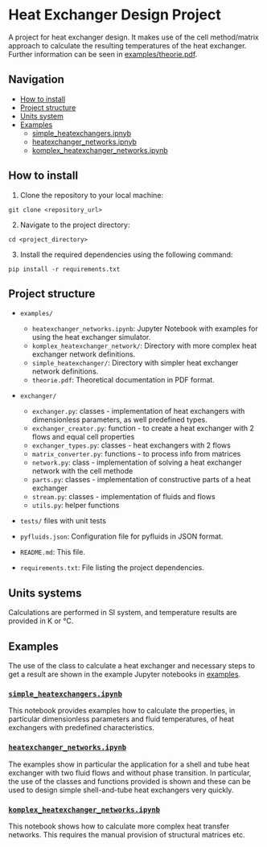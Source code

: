 # Heat Exchanger Design Project

A project for heat exchanger design. It makes use of the cell method/matrix approach to calculate the resulting temperatures of the heat exchanger. Further information can be seen in [examples/theorie.pdf](examples/theorie.pdf).


## Navigation

- [How to install](#how-to-install)
- [Project structure](#project-structure)
- [Units system](#units-systems)
- [Examples](#examples)
    - [simple_heatexchangers.ipnyb](#simple_heatexchangersipynb)
    - [heatexchanger_networks.ipnyb](#heatexchanger_networksipynb)
    - [komplex_heatexchanger_networks.ipynb](#komplex_heatexchanger_networksipynb)

## How to install

1. Clone the repository to your local machine:

```shell
git clone <repository_url>
```

2. Navigate to the project directory:

```shell
cd <project_directory>
```

3. Install the required dependencies using the following command:

```shell
pip install -r requirements.txt
```


## Project structure
* `examples/`
  - `heatexchanger_networks.ipynb`: Jupyter Notebook with examples for using the heat exchanger simulator.
  - `komplex_heatexchanger_network/`: Directory with more complex heat exchanger network definitions.
  - `simple_heatexchanger/`: Directory with simpler heat exchanger network definitions.
  - `theorie.pdf`: Theoretical documentation in PDF format.

* `exchanger/`
  - `exchanger.py`: classes - implementation of heat exchangers with dimensionless parameters, as well predefined types.
  - `exchanger_creator.py`: function - to create a heat exchanger with 2 flows and equal cell properties
  - `exchanger_types.py`: classes - heat exchangers with 2 flows
  - `matrix_converter.py`: functions - to process info from matrices
  - `network.py`: class - implementation of solving a heat exchanger network with the cell methode
  - `parts.py`: classes - implementation of constructive parts of a heat exchanger 
  - `stream.py`: classes - implementation of fluids and flows 
  - `utils.py`: helper functions

* `tests/` files with unit tests

* `pyfluids.json`: Configuration file for pyfluids in JSON format.

* `README.md`: This file.

* `requirements.txt`: File listing the project dependencies.



## Units systems

Calculations are performed in SI system, and temperature results are provided in K or °C. 


## Examples

The use of the class to calculate a heat exchanger and necessary steps to get a result are shown in the example Jupyter notebooks in [examples](examples).

### [`simple_heatexchangers.ipynb`](examples/simple_heatexchangers.ipynb)
This notebook provides examples how to calculate the properties, in particular dimensionless parameters and fluid temperatures, of heat exchangers with predefined characteristics.  

### [`heatexchanger_networks.ipynb`](examples/heatexchanger_networks.ipynb)
The examples show in particular the application for a shell and tube heat exchanger with two fluid flows and without phase transition.
In particular, the use of the classes and functions provided is shown and these can be used to design simple shell-and-tube heat exchangers very quickly.

### [`komplex_heatexchanger_networks.ipynb`](examples/heatexchanger_networks.ipynb)
This notebook shows how to calculate more complex heat transfer networks. This requires the manual provision of structural matrices etc.
